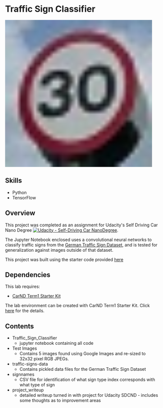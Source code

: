 # Traffic Sign Classifier

<img src="Test Images/image_1_30kmhr.jpg" width="480" alt="Combined Image" />

Skills
---
* Python 
* TensorFlow

Overview
---
This project was completed as an assignment for Udacity's Self Driving Car Nano Degree [![Udacity - Self-Driving Car NanoDegree](https://s3.amazonaws.com/udacity-sdc/github/shield-carnd.svg)](http://www.udacity.com/drive).

The Jupyter Notebook enclosed uses a convolutional neural networks to classify traffic signs from the [German Traffic Sign Dataset](http://benchmark.ini.rub.de/?section=gtsrb&subsection=dataset), and is tested for generalization against images outside of that dataset. 

This project was built using the starter code provided [here](https://github.com/udacity/CarND-Traffic-Sign-Classifier-Project/blob/master/Traffic_Sign_Classifier.ipynb)

Dependencies
---
This lab requires:

* [CarND Term1 Starter Kit](https://github.com/udacity/CarND-Term1-Starter-Kit)

The lab environment can be created with CarND Term1 Starter Kit. Click [here](https://github.com/udacity/CarND-Term1-Starter-Kit/blob/master/README.md) for the details.

Contents
---

* Traffic_Sign_Classifier
    * jupyter notebook containing all code
* Test Images
    * Contains 5 images found using Google Images and re-sized to 32x32 pixel RGB JPEGs. 
* traffic-signs-data
    * Contains pickled data files for the German Traffic Sign Dataset
* signnames
    * CSV file for identification of what sign type index corresponds with what type of sign 
* project_writeup
    * detailed writeup turned in with project for Udacity SDCND - includes some thoughts as to improvement areas

```

